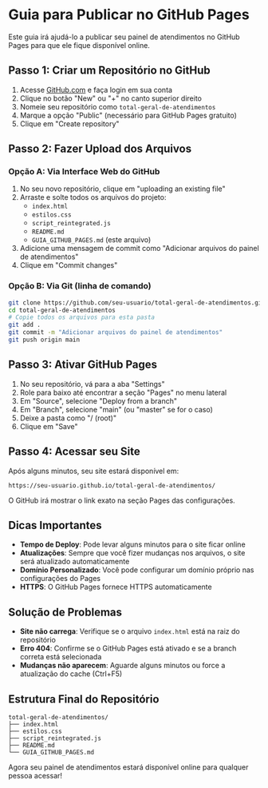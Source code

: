 # Guia para Publicar no GitHub Pages

Este guia irá ajudá-lo a publicar seu painel de atendimentos no GitHub Pages para que ele fique disponível online.

## Passo 1: Criar um Repositório no GitHub

1. Acesse [GitHub.com](https://github.com) e faça login em sua conta
2. Clique no botão "New" ou "+" no canto superior direito
3. Nomeie seu repositório como `total-geral-de-atendimentos`
4. Marque a opção "Public" (necessário para GitHub Pages gratuito)
5. Clique em "Create repository"

## Passo 2: Fazer Upload dos Arquivos

### Opção A: Via Interface Web do GitHub
1. No seu novo repositório, clique em "uploading an existing file"
2. Arraste e solte todos os arquivos do projeto:
   - `index.html`
   - `estilos.css`
   - `script_reintegrated.js`
   - `README.md`
   - `GUIA_GITHUB_PAGES.md` (este arquivo)
3. Adicione uma mensagem de commit como "Adicionar arquivos do painel de atendimentos"
4. Clique em "Commit changes"

### Opção B: Via Git (linha de comando)
```bash
git clone https://github.com/seu-usuario/total-geral-de-atendimentos.git
cd total-geral-de-atendimentos
# Copie todos os arquivos para esta pasta
git add .
git commit -m "Adicionar arquivos do painel de atendimentos"
git push origin main
```

## Passo 3: Ativar GitHub Pages

1. No seu repositório, vá para a aba "Settings"
2. Role para baixo até encontrar a seção "Pages" no menu lateral
3. Em "Source", selecione "Deploy from a branch"
4. Em "Branch", selecione "main" (ou "master" se for o caso)
5. Deixe a pasta como "/ (root)"
6. Clique em "Save"

## Passo 4: Acessar seu Site

Após alguns minutos, seu site estará disponível em:
```
https://seu-usuario.github.io/total-geral-de-atendimentos/
```

O GitHub irá mostrar o link exato na seção Pages das configurações.

## Dicas Importantes

- **Tempo de Deploy**: Pode levar alguns minutos para o site ficar online
- **Atualizações**: Sempre que você fizer mudanças nos arquivos, o site será atualizado automaticamente
- **Domínio Personalizado**: Você pode configurar um domínio próprio nas configurações do Pages
- **HTTPS**: O GitHub Pages fornece HTTPS automaticamente

## Solução de Problemas

- **Site não carrega**: Verifique se o arquivo `index.html` está na raiz do repositório
- **Erro 404**: Confirme se o GitHub Pages está ativado e se a branch correta está selecionada
- **Mudanças não aparecem**: Aguarde alguns minutos ou force a atualização do cache (Ctrl+F5)

## Estrutura Final do Repositório

```
total-geral-de-atendimentos/
├── index.html
├── estilos.css
├── script_reintegrated.js
├── README.md
└── GUIA_GITHUB_PAGES.md
```

Agora seu painel de atendimentos estará disponível online para qualquer pessoa acessar!

